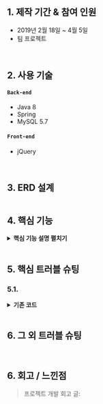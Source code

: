 
## 1. 제작 기간 & 참여 인원
- 2019년 2월 18일 ~ 4월 5일
- 팀 프로젝트

</br>

## 2. 사용 기술
#### `Back-end`
  - Java 8
  - Spring
  - MySQL 5.7
  
#### `Front-end`
  - jQuery

</br>

## 3. ERD 설계
![]()


## 4. 핵심 기능

<details>
<summary><b>핵심 기능 설명 펼치기</b></summary>
<div markdown="1">

</div>
</details>

</br>

## 5. 핵심 트러블 슈팅
### 5.1. 

<details>
<summary><b>기존 코드</b></summary>
<div markdown="1">

~~~java

~~~

</div>
</details>



</br>

## 6. 그 외 트러블 슈팅

    
</br>

## 6. 회고 / 느낀점
>프로젝트 개발 회고 글:
